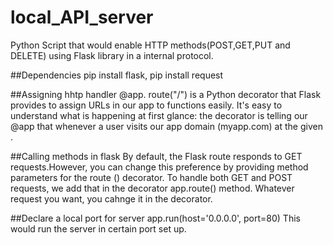 # local_API_server
Python Script that would enable HTTP  methods(POST,GET,PUT and DELETE) using Flask library in a internal protocol.

##Dependencies
pip install flask,
pip install request

##Assigning hhtp handler
@app. route("/") is a Python decorator that Flask provides to assign URLs in our app to functions easily. It's easy to understand what is happening at first glance: the decorator is telling our @app that whenever a user visits our app domain (myapp.com) at the given .

##Calling methods in flask
By default, the Flask route responds to GET requests.However, you can change this preference by providing method parameters for the route () decorator.
To handle both GET and POST requests, we add that in the decorator app.route() method.
Whatever request you want, you cahnge it in the decorator.

##Declare a local port for server
app.run(host='0.0.0.0', port=80) This would run the server in certain port set up.
